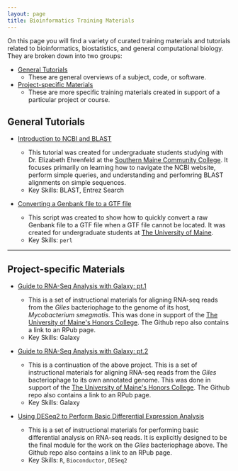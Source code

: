 ```yaml
---
layout: page
title: Bioinformatics Training Materials
---
```


On this page you will find a variety of curated training materials and tutorials related to bioinformatics, biostatistics, and general computational biology. They are broken down into two groups:

* [General Tutorials](#general-tutorials)
  * These are general overviews of a subject, code, or software.
* [Project-specific Materials](#project-specific-materials)
  * These are more specific training materials created in support of a particular project or course. 


## General Tutorials

* [Introduction to NCBI and BLAST](https://github.com/MaineINBRE/IntroToNCBIandBLAST)
  * This tutorial was created for undergraduate students studying with Dr. Elizabeth Ehrenfeld at the [Southern Maine Community College](https://www.smccme.edu). It focuses primarily on learning how to navigate the NCBI website, perform simple queries, and understanding and perfomring BLAST alignments on simple sequences. 
  * Key Skills: BLAST, Entrez Search

* [Converting a Genbank file to a GTF file](https://github.com/MaineINBRE/GenBankToGTF)
  * This script was created to show how to quickly convert a raw Genbank file to a GTF file when a GTF file cannot be located. It was created for undergraduate students at [The University of Maine](www.umaine.edu). 
  * Key Skills: `perl`

***

## Project-specific Materials

* [Guide to RNA-Seq Analysis with Galaxy: pt.1](https://github.com/MaineINBRE/GilesRNASeqGuide)
  * This is a set of instructional materials for aligning RNA-seq reads from the *Giles* bacteriophage to the genome of its host, *Mycobacterium smegmatis*. This was done in support of the [The University of Maine's Honors College](https://honors.umaine.edu). The Github repo also contains a link to an RPub page. 
  * Key Skills: Galaxy

* [Guide to RNA-Seq Analysis with Galaxy: pt.2](https://github.com/MaineINBRE/GilesRNASeqGuide2)
  * This is a continuation of the above project. This is a set of instructional materials for aligning RNA-seq reads from the *Giles* bacteriophage to its own annotated genome. This was done in support of the [The University of Maine's Honors College](https://honors.umaine.edu). The Github repo also contains a link to an RPub page. 
  * Key Skills: Galaxy

* [Using DESeq2 to Perform Basic Differential Expression Analysis](https://github.com/MaineINBRE/GilesDESEQ2Guide)
  * This is a set of instructional materials for performing basic differential analysis on RNA-seq reads. It is explicitly designed to be the final module for the work on the *Giles* bacteriophage above. The Github repo also contains a link to an RPub page. 
  * Key Skills: `R`, `Bioconductor`, `DESeq2` 



